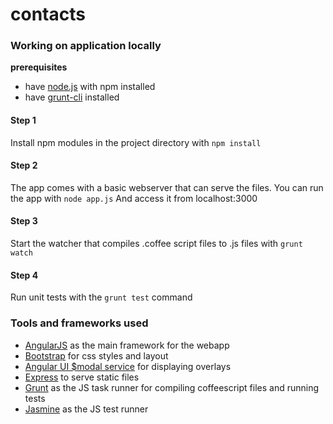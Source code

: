 contacts
========

### Working on application locally

**prerequisites**
* have [node.js](http://nodejs.org) with npm installed  
* have [grunt-cli](http://gruntjs.com/getting-started) installed

#### Step 1
Install npm modules in the project directory with
``npm install``

#### Step 2
The app comes with a basic webserver that can serve the files. You can run the app with
``node app.js``
And access it from localhost:3000

#### Step 3
Start the watcher that compiles .coffee script files to .js files with ``grunt watch``

#### Step 4
Run unit tests with the ``grunt test`` command

### Tools and frameworks used

* [AngularJS](http://angularjs.org) as the main framework for the webapp
* [Bootstrap](http://getbootstrap.com) for css styles and layout
* [Angular UI $modal service](http://angular-ui.github.io/bootstrap/#/modal) for displaying overlays
* [Express](http://expressjs.com) to serve static files
* [Grunt](http://gruntjs.com) as the JS task runner for compiling coffeescript files and running tests
* [Jasmine](http://jasmine.github.io/2.0/introduction.html) as the JS test runner
